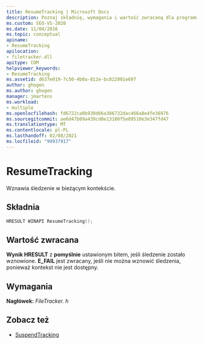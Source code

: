 ```yaml
---
title: ResumeTracking | Microsoft Docs
description: Poznaj składnię, wymagania i wartość zwracaną dla programu MSBuild ResumeTracking, która wznawia śledzenie w bieżącym kontekście.
ms.custom: SEO-VS-2020
ms.date: 11/04/2016
ms.topic: conceptual
apiname:
- ResumeTracking
apilocation:
- filetracker.dll
apitype: COM
helpviewer_keywords:
- ResumeTracking
ms.assetid: d637e019-7c50-4b0a-812e-bc822001e697
author: ghogen
ms.author: ghogen
manager: jmartens
ms.workload:
- multiple
ms.openlocfilehash: fd6722ca0b930d66a386732dac466a8e4fe36976
ms.sourcegitcommit: ae6d47b09a439cd0e13180f5e89510e3e347fd47
ms.translationtype: MT
ms.contentlocale: pl-PL
ms.lasthandoff: 02/08/2021
ms.locfileid: "99937917"
---
```

# <a name="resumetracking"></a>ResumeTracking

Wznawia śledzenie w bieżącym kontekście.

## <a name="syntax"></a>Składnia

```cpp
HRESULT WINAPI ResumeTracking();
```

## <a name="return-value"></a>Wartość zwracana

 **Wynik HRESULT** z **pomyślnie** ustawionym bitem, jeśli śledzenie zostało wznowione. **E_FAIL** jest zwracany, jeśli nie można wznowić śledzenia, ponieważ kontekst nie jest dostępny.

## <a name="requirements"></a>Wymagania

 **Nagłówek:** *FileTracker. h*

## <a name="see-also"></a>Zobacz też

- [SuspendTracking](../msbuild/suspendtracking.md)